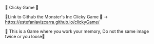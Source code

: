 
🔵 Clicky Game 🔵

🔷Link to Github the Monster's Inc Clicky Game 🔷 -> https://estefaniavizcarra.github.io/clickyGame/

💙 This is a Game where you work your memory, Do not the same image twice or you loose💙 



